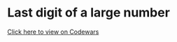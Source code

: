# Last digit of a large number
[Click here to view on Codewars](https://codewars.com/kata/5511b2f550906349a70004e1)